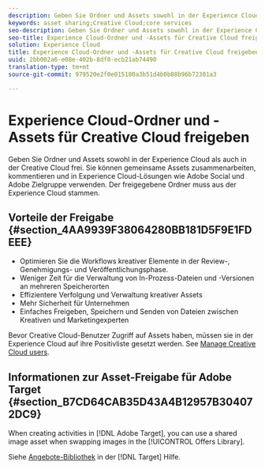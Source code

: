 ```yaml
---
description: Geben Sie Ordner und Assets sowohl in der Experience Cloud als auch in der Creative Cloud frei. Sie können gemeinsame Assets zusammenarbeiten, kommentieren und in Experience Cloud-Lösungen wie Adobe Social und Adobe Zielgruppe verwenden. Der freigegebene Ordner muss aus der Experience Cloud stammen.
keywords: asset sharing;Creative Cloud;core services
seo-description: Geben Sie Ordner und Assets sowohl in der Experience Cloud als auch in der Creative Cloud frei. Sie können gemeinsame Assets zusammenarbeiten, kommentieren und in Experience Cloud-Lösungen wie Adobe Social und Adobe Zielgruppe verwenden. Der freigegebene Ordner muss aus der Experience Cloud stammen.
seo-title: Experience Cloud-Ordner und -Assets für Creative Cloud freigeben
solution: Experience Cloud
title: Experience Cloud-Ordner und -Assets für Creative Cloud freigeben
uuid: 2bb002a6-e08e-402b-8df0-ecb21ab74490
translation-type: tm+mt
source-git-commit: 979520e2f0e015180a3b51d4b0b88b96b72301a3

---
```



# Experience Cloud-Ordner und -Assets für Creative Cloud freigeben

Geben Sie Ordner und Assets sowohl in der Experience Cloud als auch in der Creative Cloud frei. Sie können gemeinsame Assets zusammenarbeiten, kommentieren und in Experience Cloud-Lösungen wie Adobe Social und Adobe Zielgruppe verwenden. Der freigegebene Ordner muss aus der Experience Cloud stammen.

## Vorteile der Freigabe {#section_4AA9939F38064280BB181D5F9E1FDEEE}

* Optimieren Sie die Workflows kreativer Elemente in der Review-, Genehmigungs- und Veröffentlichungsphase.
* Weniger Zeit für die Verwaltung von In-Prozess-Dateien und -Versionen an mehreren Speicherorten
* Effizientere Verfolgung und Verwaltung kreativer Assets
* Mehr Sicherheit für Unternehmen
* Einfaches Freigeben, Speichern und Senden von Dateien zwischen Kreativen und Marketingexperten

Bevor Creative Cloud-Benutzer Zugriff auf Assets haben, müssen sie in der Experience Cloud auf ihre Positivliste gesetzt werden. See [Manage Creative Cloud users](../experience-cloud-assets/t-admin-add-cc-user.md#task_F36D4F1D49B44F09A54F7371810D2752).

## Informationen zur Asset-Freigabe für Adobe Target {#section_B7CD64CAB35D43A4B12957B304072DC9}

When creating activities in [!DNL Adobe Target], you can use a shared image asset when swapping images in the [!UICONTROL Offers Library].

Siehe [Angebote-Bibliothek](https://docs.adobe.com/help/en/target/using/experiences/offers/manage-content.html) in der [!DNL Target] Hilfe.
